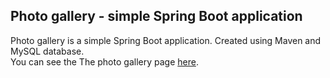 ##  Photo gallery - simple Spring Boot application

Photo gallery is a simple Spring Boot application. Created using Maven and MySQL database.<br>
You can see the The photo gallery page [here](https://mphoto.herokuapp.com/).
